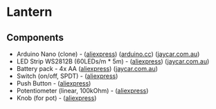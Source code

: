 # Lantern

## Components

- Arduino Nano (clone) - ([aliexpress](https://www.aliexpress.com/item/32341832857.html)) ([arduino.cc](https://store-usa.arduino.cc/products/arduino-nano)) ([jaycar.com.au](https://www.jaycar.com.au/duinotech-nano-board-arduino-compatible/p/XC4414))
- LED Strip WS2812B (60LEDs/m * 5m) - ([aliexpress](https://www.aliexpress.com/item/32682015405.html)) ([jaycar.com.au](https://www.jaycar.com.au/2m-rgb-led-strip-with-120-x-addressable-w2812b-rgb-leds-arduino-mcu-compatible-5v/p/XC4390))
- Battery pack - 4x AA ([aliexpress](https://www.aliexpress.com/item/1005002277845095.html)) ([jaycar.com.au](https://www.jaycar.com.au/4-x-aa-square-battery-holder/p/PH9200))
- Switch (on/off, SPDT) - ([aliexpress](https://www.aliexpress.com/item/33012530737.html))
- Push Button - ([aliexpress](https://www.aliexpress.com/item/32918173433.html))
- Potentiometer (linear, 100kOhm) - ([aliexpress](https://www.aliexpress.com/item/1005003390403815.html))
- Knob (for pot) - ([aliexpress](https://www.aliexpress.com/item/33039547444.html))